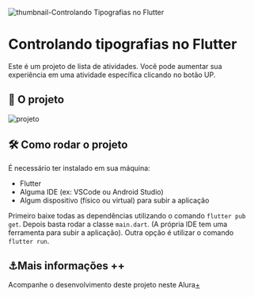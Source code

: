 ![thumbnail-Controlando Tipografias no Flutter](https://user-images.githubusercontent.com/22684176/175376763-17dc0f9b-c1fd-42d9-8d53-98a71dd0e90d.png)

# Controlando tipografias no Flutter

Este é um projeto de lista de atividades. Você pode aumentar sua experiência em uma atividade específica clicando no botão UP.

## 📱 O projeto

![projeto](https://user-images.githubusercontent.com/22684176/172716428-987f6b2b-9ffd-46fb-9d23-f20cc2375fdd.gif)

## 🛠️ Como rodar o projeto

É necessário ter instalado em sua máquina:

- Flutter
- Alguma IDE (ex: VSCode ou Android Studio)
- Algum dispositivo (físico ou virtual) para subir a aplicação

Primeiro baixe todas as dependências utilizando o comando `flutter pub get`. Depois basta rodar a classe `main.dart`. (A própria IDE tem uma ferramenta para subir a aplicação). Outra opção é utilizar o comando `flutter run`.

## ⚓Mais informações ++

Acompanhe o desenvolvimento deste projeto neste Alura[+](https://cursos.alura.com.br)
